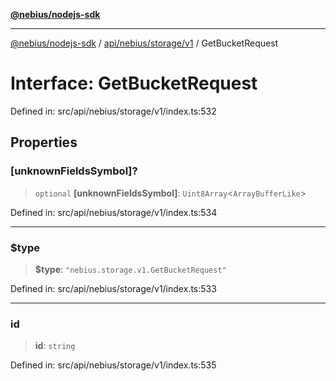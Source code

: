 [**@nebius/nodejs-sdk**](../../../../../README.md)

***

[@nebius/nodejs-sdk](../../../../../README.md) / [api/nebius/storage/v1](../README.md) / GetBucketRequest

# Interface: GetBucketRequest

Defined in: src/api/nebius/storage/v1/index.ts:532

## Properties

### \[unknownFieldsSymbol\]?

> `optional` **\[unknownFieldsSymbol\]**: `Uint8Array`\<`ArrayBufferLike`\>

Defined in: src/api/nebius/storage/v1/index.ts:534

***

### $type

> **$type**: `"nebius.storage.v1.GetBucketRequest"`

Defined in: src/api/nebius/storage/v1/index.ts:533

***

### id

> **id**: `string`

Defined in: src/api/nebius/storage/v1/index.ts:535
